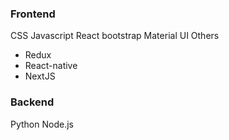 ### Frontend
CSS
Javascript
React
bootstrap
Material UI
Others
- Redux
- React-native
- NextJS

### Backend
Python
Node.js
